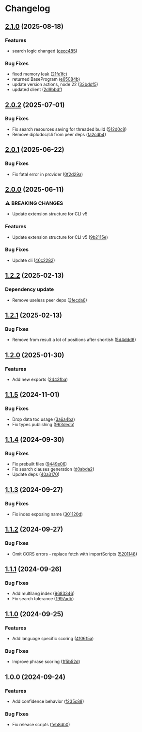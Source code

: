 # Changelog

## [2.1.0](https://github.com/diplodoc-platform/search-extension/compare/v2.0.2...v2.1.0) (2025-08-18)


### Features

* search logic changed ([cecc485](https://github.com/diplodoc-platform/search-extension/commit/cecc4859150aa297bee125efd38e730273e3c707))


### Bug Fixes

* fixed memory leak ([21fe1fc](https://github.com/diplodoc-platform/search-extension/commit/21fe1fcc0f5e6016c73ee7165fcce9b81b0d5f6a))
* returned BaseProgram ([e65084b](https://github.com/diplodoc-platform/search-extension/commit/e65084bb8346ba6a2771be678b80078753ca3dba))
* update version actions, node 22 ([33bddf5](https://github.com/diplodoc-platform/search-extension/commit/33bddf505031b72201ad0335fdd760b04e46e8e7))
* updated client ([2d9bbdf](https://github.com/diplodoc-platform/search-extension/commit/2d9bbdf5fa3d32a3ed759323d7e67a4554ba36bc))

## [2.0.2](https://github.com/diplodoc-platform/search-extension/compare/v2.0.1...v2.0.2) (2025-07-01)


### Bug Fixes

* Fix search resources saving for threaded build ([512d0c8](https://github.com/diplodoc-platform/search-extension/commit/512d0c8d675d6be6ab4bfbf4ca87fd7525843e71))
* Remove diplodoc/cli from peer deps ([fa2cdb4](https://github.com/diplodoc-platform/search-extension/commit/fa2cdb4b17abcdee54b7c38c35122a89e5cc318d))

## [2.0.1](https://github.com/diplodoc-platform/search-extension/compare/v2.0.0...v2.0.1) (2025-06-22)


### Bug Fixes

* Fix fatal error in provider ([0f2d29a](https://github.com/diplodoc-platform/search-extension/commit/0f2d29a8108fd5c7a1f52625f684e8373c7901f7))

## [2.0.0](https://github.com/diplodoc-platform/search-extension/compare/v1.2.2...v2.0.0) (2025-06-11)


### ⚠ BREAKING CHANGES

* Update extension structure for CLI v5

### Features

* Update extension structure for CLI v5 ([9b2115e](https://github.com/diplodoc-platform/search-extension/commit/9b2115e1684d6613eec0414a59945cc3f10f9f45))


### Bug Fixes

* Update cli ([46c2282](https://github.com/diplodoc-platform/search-extension/commit/46c22829fd6eb005d390262ac092fda55d6a2121))

## [1.2.2](https://github.com/diplodoc-platform/search-extension/compare/v1.2.1...v1.2.2) (2025-02-13)


### Dependency update

* Remove useless peer deps ([3fecda6](https://github.com/diplodoc-platform/search-extension/commit/3fecda66b5afdd7b5716074e215c26a60a45440f))

## [1.2.1](https://github.com/diplodoc-platform/search-extension/compare/v1.2.0...v1.2.1) (2025-02-13)


### Bug Fixes

* Remove from result a lot of positions after shortish ([5d4ddd6](https://github.com/diplodoc-platform/search-extension/commit/5d4ddd6a3d176f360509ef8072943f1a97299c38))

## [1.2.0](https://github.com/diplodoc-platform/search-extension/compare/v1.1.5...v1.2.0) (2025-01-30)


### Features

* Add new exports ([2443fba](https://github.com/diplodoc-platform/search-extension/commit/2443fba30c200eb9acde19d8954c1f108aeefa80))

## [1.1.5](https://github.com/diplodoc-platform/search-extension/compare/v1.1.4...v1.1.5) (2024-11-01)


### Bug Fixes

* Drop data toc usage ([3a6a4ba](https://github.com/diplodoc-platform/search-extension/commit/3a6a4baf45bdaaf6ad1c8d3b0eed040d05cbcc51))
* Fix types publishing ([963decb](https://github.com/diplodoc-platform/search-extension/commit/963decbf95f245a5d9baf31e3eb6a2cfa45f564b))

## [1.1.4](https://github.com/diplodoc-platform/search-extension/compare/v1.1.3...v1.1.4) (2024-09-30)


### Bug Fixes

* Fix prebuilt files ([9449e06](https://github.com/diplodoc-platform/search-extension/commit/9449e06f6c04757a4dafad786d462da4d981761a))
* Fix search clauses generation ([d0abda2](https://github.com/diplodoc-platform/search-extension/commit/d0abda2cb40f94b26f876599dc80ba8e44a845f0))
* Update deps ([40a3170](https://github.com/diplodoc-platform/search-extension/commit/40a3170f96f49d8e065004dc0f261754da6bce75))

## [1.1.3](https://github.com/diplodoc-platform/search-extension/compare/v1.1.2...v1.1.3) (2024-09-27)


### Bug Fixes

* Fix index exposing name ([301120d](https://github.com/diplodoc-platform/search-extension/commit/301120df588eef4e8ddcd87e93cf3b0aff27d301))

## [1.1.2](https://github.com/diplodoc-platform/search-extension/compare/v1.1.1...v1.1.2) (2024-09-27)


### Bug Fixes

* Omit CORS errors - replace fetch with importScripts ([5201148](https://github.com/diplodoc-platform/search-extension/commit/5201148f9a963f52837307245178d88be96a09eb))

## [1.1.1](https://github.com/diplodoc-platform/search-extension/compare/v1.1.0...v1.1.1) (2024-09-26)


### Bug Fixes

* Add multilang index ([9683346](https://github.com/diplodoc-platform/search-extension/commit/9683346b192bfdee3a0ba6c4469a405326b45c48))
* Fix search tolerance ([1997adb](https://github.com/diplodoc-platform/search-extension/commit/1997adbe1657ec60a7cea5f0e28519c02c7adc14))

## [1.1.0](https://github.com/diplodoc-platform/search-extension/compare/v1.0.0...v1.1.0) (2024-09-25)


### Features

* Add language specific scoring ([4106f5a](https://github.com/diplodoc-platform/search-extension/commit/4106f5a5e0caaed8d8f94765badaa1dd1121b406))


### Bug Fixes

* Improve phrase scoring ([1f5b52d](https://github.com/diplodoc-platform/search-extension/commit/1f5b52dfd38a96e74628c91efaf3d6a25b02b050))

## 1.0.0 (2024-09-24)


### Features

* Add confidence behavior ([f235c88](https://github.com/diplodoc-platform/search-extension/commit/f235c8877d383a96f153046f13fd8d05dd7e1d08))


### Bug Fixes

* Fix release scripts ([feb8db0](https://github.com/diplodoc-platform/search-extension/commit/feb8db0c92751fc9ab1157644d3de3372aaa4dfa))
